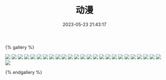 ﻿---
title: 动漫
date: 2023-05-23 21:43:17
comments: false
---

{% gallery %}

![](/assets/images/cartoon/3.webp)
![](/assets/images/cartoon/4.webp)
![](/assets/images/cartoon/5.webp)
![](/assets/images/cartoon/6.webp)
![](https://cdn.staticaly.com/gh/1405720461/images@master/cartoon/1.webp)
![](https://cdn.staticaly.com/gh/1405720461/images@master/cartoon/2.webp)
![](https://cdn.staticaly.com/gh/1405720461/images@master/cartoon/3.webp)
![](https://cdn.staticaly.com/gh/1405720461/images@master/cartoon/4.webp)
![](https://cdn.staticaly.com/gh/1405720461/images@master/cartoon/5.webp)
![](https://cdn.staticaly.com/gh/1405720461/images@master/cartoon/6.webp)
![](https://cdn.staticaly.com/gh/1405720461/images@master/cartoon/7.webp)
![](https://cdn.staticaly.com/gh/1405720461/images@master/cartoon/8.webp)
![](https://cdn.staticaly.com/gh/1405720461/images@master/cartoon/9.webp)
![](https://cdn.staticaly.com/gh/1405720461/images@master/cartoon/10.webp)
![](https://cdn.staticaly.com/gh/1405720461/images@master/cartoon/11.webp)
![](https://cdn.staticaly.com/gh/1405720461/images@master/cartoon/12.webp)
![](https://cdn.staticaly.com/gh/1405720461/images@master/cartoon/13.webp)
![](https://cdn.staticaly.com/gh/1405720461/images@master/cartoon/14.webp)
![](https://cdn.staticaly.com/gh/1405720461/images@master/cartoon/15.webp)
![](https://cdn.staticaly.com/gh/1405720461/images@master/cartoon/16.webp)
![](https://cdn.staticaly.com/gh/1405720461/images@master/cartoon/17.webp)
![](https://cdn.staticaly.com/gh/1405720461/images@master/cartoon/18.webp)
![](https://cdn.staticaly.com/gh/1405720461/images@master/cartoon/19.webp)
![](https://cdn.staticaly.com/gh/1405720461/images@master/cartoon/20.webp)
![](https://cdn.staticaly.com/gh/1405720461/images@master/cartoon/21.webp)
![](https://cdn.staticaly.com/gh/1405720461/images@master/cartoon/22.webp)

{% endgallery %}
